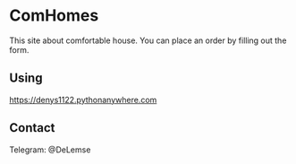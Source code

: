 # ComHomes
This site about comfortable house. You can place an order by filling out the form.

## Using
https://denys1122.pythonanywhere.com

## Contact
Telegram: @DeLemse
